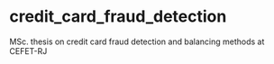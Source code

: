 # credit_card_fraud_detection
MSc. thesis on credit card fraud detection and balancing methods at CEFET-RJ
